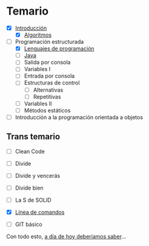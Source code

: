 # Temario 

- [x] [Introducción](00-introduccion.md)
  - [x] [Algoritmos](001-Algoritmos.md)
- [ ] Programación estructurada
  - [x] [Lenguajes de programación](lenguajeDeProgramación.md)
  - [ ] [Java](java.md)
  - [ ] Salida por consola
  - [ ] Variables I
  - [ ] Entrada por consola
  - [ ] Estructuras de control
    - [ ] Alternativas
    - [ ] Repetitivas
  - [ ] Variables II
  - [ ] Métodos estáticos
- [ ] Introducción a la programación orientada a objetos

## Trans temario

- [ ] Clean Code
- [ ] Divide
- [ ] Divide y vencerás
- [ ] Divide bien
- [ ] La S de SOLID

- [x] [Línea de comandos](/documentos/consola.md)
- [ ] GIT básico

Con todo esto, [a día de hoy deberíamos saber](aDiaDeHoy.md)...
